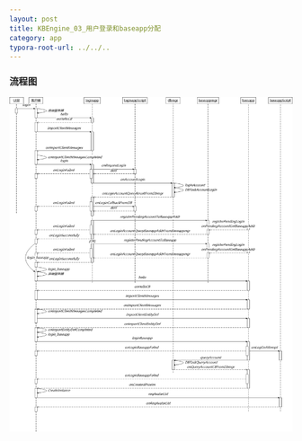 ```yaml
---
layout: post
title: KBEngine_03_用户登录和baseapp分配
category: app
typora-root-url: ../../..
---
```


### 流程图

![img](../../../assets/04_%E7%94%A8%E6%88%B7%E7%99%BB%E5%BD%95%E5%92%8Cbaseapp%E5%88%86%E9%85%8D/aHR0cHM6Ly9pbWFnZXMyMDE1LmNuYmxvZ3MuY29tL2Jsb2cvOTI3Njc1LzIwMTcwNS85Mjc2NzUtMjAxNzA1MjcxNzM4MjI1MTMtNjgxMDE4MTMyLnBuZw)